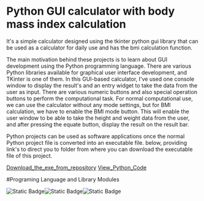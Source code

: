# Python GUI calculator with body mass index calculation


It's a simple calculator designed using the tkinter python gui library that can be used as a calculator for daily use and has the bmi calculation function.

The main motivation behind these projects is to learn about GUI development using the Python programming language. There are various Python libraries available for graphical user interface development, and TKinter is one of them. In this GUI-based calculator, I've used one console window to display the result's and an entry widget to take the data from the user as input. There are various numeric buttons and also special operation buttons to perform the computational task.
For normal computational use, we can use the calculator without any mode settings, but for BMI calculation, we have to enable the BMI mode button. This will enable the user window to be able to take the height and weight data from the user, and after pressing the equate button, display the result on the result bar.

Python projects can be used as software applications once the normal Python project file is converted into an executable file.
below, providing link's to direct you to folder from where you can download the executable file of this project.


[Download_the_exe_from_repository](calculator.exe)
[View_Python_Code](script.py)


#Programing Language and Library Modules

![Static Badge](https://img.shields.io/badge/Python-green)![Static Badge](https://img.shields.io/badge/Tkinter-yellow)![Static Badge](https://img.shields.io/badge/Time-blue)

